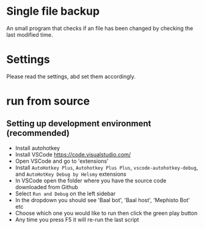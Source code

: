 # Single file backup
 An small program that checks if an file has been changed by checking the last modified time.

# Settings
Please read the settings, abd set them accordingly.

# run from source

## Setting up development environment (recommended)

- Install autohotkey
- Install VSCode <https://code.visualstudio.com/>
- Open VSCode and go to 'extensions'
- Install `AutoHotkey Plus`, `Autohotkey Plus Plus`, `vscode-autohotkey-debug`, and `AutoHotKey Debug by Helsmy` extensions
- In VSCode open the folder where you have the source code downloaded from Github
- Select `Run and Debug` on the left sidebar
- In the dropdown you should see 'Baal bot', 'Baal host', 'Mephisto Bot' etc
- Choose which one you would like to run then click the green play button
- Any time you press F5 it will re-run the last script

